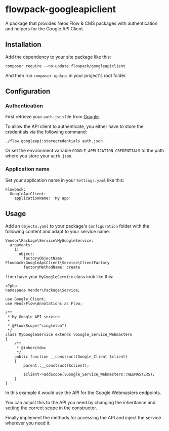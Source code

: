 # flowpack-googleapiclient

A package that provides Neos Flow & CMS packages with authentication and helpers for the Google API Client.

## Installation

Add the dependency to your site package like this:

    composer require --no-update flowpack/googleapiclient
    
And then run `composer update` in your project's root folder.

## Configuration

### Authentication

First retrieve your `auth.json` file from [Google](https://cloud.google.com/docs/authentication/production).

To allow the API client to authenticate, you either have to store the credentials via the following command:

    ./flow googleapi:storecredentials auth.json

Or set the environment variable `GOOGLE_APPLICATION_CREDENTIALS` to the path where you store your `auth.json`.

### Application name

Set your application name in your `Settings.yaml` like this:

    Flowpack:
      GoogleApiClient:
        applicationName: 'My app' 

## Usage

Add an `Objects.yaml` to your package's `Configuration` folder with the following content and adapt to your service name:

    Vendor\Package\Service\MyGoogleService:
      arguments:
        1:
          object:
            factoryObjectName: Flowpack\GoogleApiClient\Service\ClientFactory
            factoryMethodName: create
            
Then have your `MyGoogleService` class look like this:

    <?php
    namespace Vendor\Package\Service;
    
    use Google_Client;
    use Neos\Flow\Annotations as Flow;
    
    /**
     * My Google API service
     *
     * @Flow\Scope("singleton")
     */
    class MyGoogleService extends \Google_Service_Webmasters
    {
        /**
         * @inheritdoc
         */
        public function __construct(Google_Client $client)
        {
            parent::__construct($client);
    
            $client->addScope(\Google_Service_Webmasters::WEBMASTERS);
        }
    }

In this example it would use the API for the Google Webmasters endpoints.

You can adjust this to the API you need by changing the inheritance and setting the correct scope in the constructor.

Finally implement the methods for accessing the API and inject the service wherever you need it.
